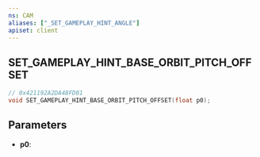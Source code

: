 ```yaml
---
ns: CAM
aliases: ["_SET_GAMEPLAY_HINT_ANGLE"]
apiset: client
---
```

## SET_GAMEPLAY_HINT_BASE_ORBIT_PITCH_OFFSET

```c
// 0x421192A2DA48FD01
void SET_GAMEPLAY_HINT_BASE_ORBIT_PITCH_OFFSET(float p0);
```


## Parameters
* **p0**:



